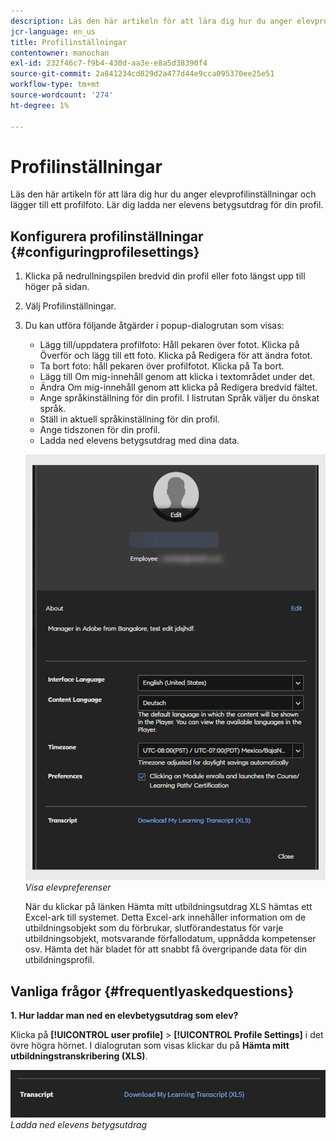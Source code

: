 ```yaml
---
description: Läs den här artikeln för att lära dig hur du anger elevprofilinställningar och lägger till ett profilfoto. Lär dig ladda ner elevens betygsutdrag för din profil.
jcr-language: en_us
title: Profilinställningar
contentowner: manochan
exl-id: 232f46c7-f9b4-430d-aa3e-e8a5d38390f4
source-git-commit: 2a841234cd829d2a477d44e9cca095370ee25e51
workflow-type: tm+mt
source-wordcount: '274'
ht-degree: 1%

---
```


# Profilinställningar

Läs den här artikeln för att lära dig hur du anger elevprofilinställningar och lägger till ett profilfoto. Lär dig ladda ner elevens betygsutdrag för din profil.

## Konfigurera profilinställningar {#configuringprofilesettings}

1. Klicka på nedrullningspilen bredvid din profil eller foto längst upp till höger på sidan.
1. Välj Profilinställningar.
1. Du kan utföra följande åtgärder i popup-dialogrutan som visas:

   * Lägg till/uppdatera profilfoto: Håll pekaren över fotot. Klicka på Överför och lägg till ett foto. Klicka på Redigera för att ändra fotot.
   * Ta bort foto: håll pekaren över profilfotot. Klicka på Ta bort.
   * Lägg till Om mig-innehåll genom att klicka i textområdet under det.
   * Ändra Om mig-innehåll genom att klicka på Redigera bredvid fältet.
   * Ange språkinställning för din profil. I listrutan Språk väljer du önskat språk.
   * Ställ in aktuell språkinställning för din profil.
   * Ange tidszonen för din profil.
   * Ladda ned elevens betygsutdrag med dina data.

   ![](assets/learner-preferences.png)
   *Visa elevpreferenser*

   När du klickar på länken Hämta mitt utbildningsutdrag XLS hämtas ett Excel-ark till systemet. Detta Excel-ark innehåller information om de utbildningsobjekt som du förbrukar, slutförandestatus för varje utbildningsobjekt, motsvarande förfallodatum, uppnådda kompetenser osv. Hämta det här bladet för att snabbt få övergripande data för din utbildningsprofil.

## Vanliga frågor {#frequentlyaskedquestions}

**1. Hur laddar man ned en elevbetygsutdrag som elev?**

Klicka på **[!UICONTROL user profile]** > **[!UICONTROL Profile Settings]** i det övre högra hörnet. I dialogrutan som visas klickar du på **Hämta mitt utbildningstranskribering (XLS)**.

![](assets/dowload-lt.png)
*Ladda ned elevens betygsutdrag*
